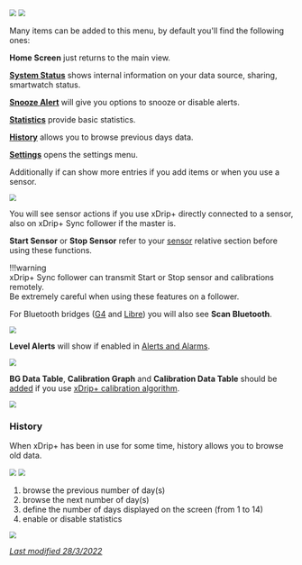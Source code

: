 <img src="../../images/hamburger_menu.png" style="zoom:75%;" />    
<img src="../images/UI-HM.png" style="zoom:75%;" />

Many items can be added to this menu, by default you'll find the following ones:

**Home Screen** just returns to the main view.

[**System Status**](../../troubleshoot/systemstatus/) shows internal information on your data source, sharing, smartwatch status.

[**Snooze Alert**](../alarms/#snooze-alert) will give you options to snooze or disable alerts.

[**Statistics**](../statistics/) provide basic statistics.

[**History**](#history) allows you to browse previous days data.

[**Settings**](../settings/) opens the settings menu.

Additionally if can show more entries if you add items or when you use a sensor.

<img src="../images/UI-HM-SSS.png" style="zoom:77%;" />

You will see sensor actions if you use xDrip+ directly connected to a sensor, also on xDrip+ Sync follower if the master is.

**Start Sensor** or **Stop Sensor** refer to your [sensor](../../install/datasource/#sensor-selection) relative section before using these functions.

!!!warning  
    xDrip+ Sync follower can transmit Start or Stop sensor and calibrations remotely.  
    Be extremely careful when using these features on a follower.

For Bluetooth bridges ([G4](../../install/G4/) and [Libre](../../install/libreBT/)) you will also see **Scan Bluetooth**.

<img src="../../images/M-BTS.png" style="zoom:75%;" />

**Level Alerts** will show if enabled in [Alerts and Alarms](../alarms/#glucose-level-alert-list).

<img src="../images/M-LA.png" style="zoom:77%;" />

**BG Data Table**, **Calibration Graph** and **Calibration Data Table** should be [added](../lesscommon) if you use [xDrip+ calibration algorithm](../../calibrate/calibrate/#native-and-xdrip-algorithms).

<img src="../images/M-DT.png" style="zoom:77%;" />

### History

When xDrip+ has been in use for some time, history allows you to browse old data.

<img src="../../images/hamburger_menu.png" style="zoom:75%;" />    
<img src="../images/M-HIS.png" style="zoom:75%;" />

1. browse the previous number of day(s)
2. browse the next number of day(s)
3. define the number of days displayed on the screen (from 1 to 14)
4. enable or disable statistics

<img src="../images/M-HIS1.png" style="zoom:75%;" />

</br>

[*Last modified 28/3/2022*](https://github.com/NightscoutFoundation/xDrip/releases/tag/2022.03.27)
